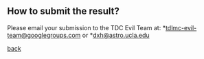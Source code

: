 ## How to submit the result?
Please email your submission to the TDC Evil Team at:
*[tdlmc-evil-team@googlegroups.com](tdlmc-evil-team@googlegroups.com)
or
*[dxh@astro.ucla.edu](dxh@astro.ucla.edu)
   
[back](./)
